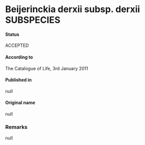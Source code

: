 Beijerinckia derxii subsp. derxii SUBSPECIES
=======

#### Status
ACCEPTED

#### According to
The Catalogue of Life, 3rd January 2011

#### Published in
null

#### Original name
null

### Remarks
null